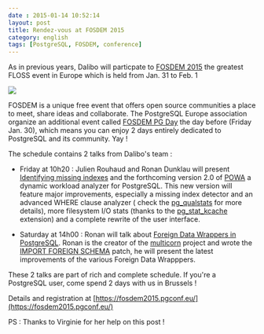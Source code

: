 ```yaml
---
date : 2015-01-14 10:52:14
layout: post
title: Rendez-vous at FOSDEM 2015
category: english
tags: [PostgreSQL, FOSDEM, conference]
---
```


As in previous years, Dalibo will particpate to [FOSDEM 2015](https://fosdem.org/2015/) the greatest FLOSS event in Europe which is held from Jan. 31 to Feb. 1


<!--MORE-->

![](https://www.coyotus.com/img/2/1404749685_capture_d_ecran_-_070714_-_18_10_47.png) 

FOSDEM is a unique free event that offers open source communities a place to meet, share ideas and collaborate. The PostgreSQL Europe association organize an additional event called [FOSDEM PG Day](https://fosdem.org/2015/) the day before (Friday Jan. 30), which means you can enjoy 2 days entirely dedicated to PostgreSQL and its community. Yay !  

The schedule contains 2 talks from Dalibo's team : 

* Friday at 10h20 : Julien Rouhaud and Ronan Dunklau will present [Identifying missing indexes](https://www.postgresql.eu/events/schedule/fosdem2015/session/837-identifying-missing-indexes/) and the forthcoming version 2.0 of [POWA](https://dalibo.github.io/powa/) a dynamic workload analyzer for PostgreSQL. This new version will feature major improvements, especially a missing index detector and an advanced WHERE clause analyzer ( check the [pg_qualstats](https://github.com/dalibo/pg_qualstats) for more details), more filesystem I/O stats  (thanks to the [pg_stat_kcache](https://github.com/dalibo/pg_stat_kcache) extension) and a complete rewrite of the user interface.
 
  
* Saturday at 14h00 : Ronan will talk about [Foreign Data Wrappers in PostgreSQL](https://www.postgresql.eu/events/schedule/fosdem2015/session/832-foreign-data-wrappers-in-postgresql-where-are-we-now/). Ronan is the creator of the [multicorn](https://multicorn.org/) project and wrote the [IMPORT FOREIGN SCHEMA](https://www.depesz.com/2014/07/14/waiting-for-9-5-implement-import-foreign-schema/) patch, he will present the latest improvements of the
various Foreign Data Wrapppers.


These 2 talks are part of rich and complete schedule. If you're a PostgreSQL user, come spend 2 days with us in Brussels ! 

Details and registration at [https://fosdem2015.pgconf.eu/](https://fosdem2015.pgconf.eu/)


PS : Thanks to Virginie for her help on this post !
